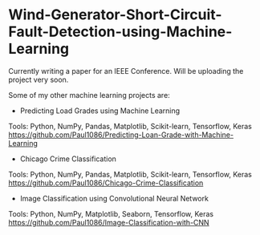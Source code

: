 # Wind-Generator-Short-Circuit-Fault-Detection-using-Machine-Learning

Currently writing a paper for an IEEE Conference. Will be uploading the project very soon.

Some of my other machine learning projects are:

* Predicting Load Grades using Machine Learning

Tools: Python, NumPy, Pandas, Matplotlib, Scikit-learn, Tensorflow, Keras
https://github.com/Paul1086/Predicting-Loan-Grade-with-Machine-Learning

* Chicago Crime Classification

Tools: Python, NumPy, Pandas, Matplotlib, Scikit-learn, Tensorflow, Keras
https://github.com/Paul1086/Chicago-Crime-Classification

* Image Classification using Convolutional Neural Network

Tools: Python, NumPy, Matplotlib, Seaborn, Tensorflow, Keras
https://github.com/Paul1086/Image-Classification-with-CNN

